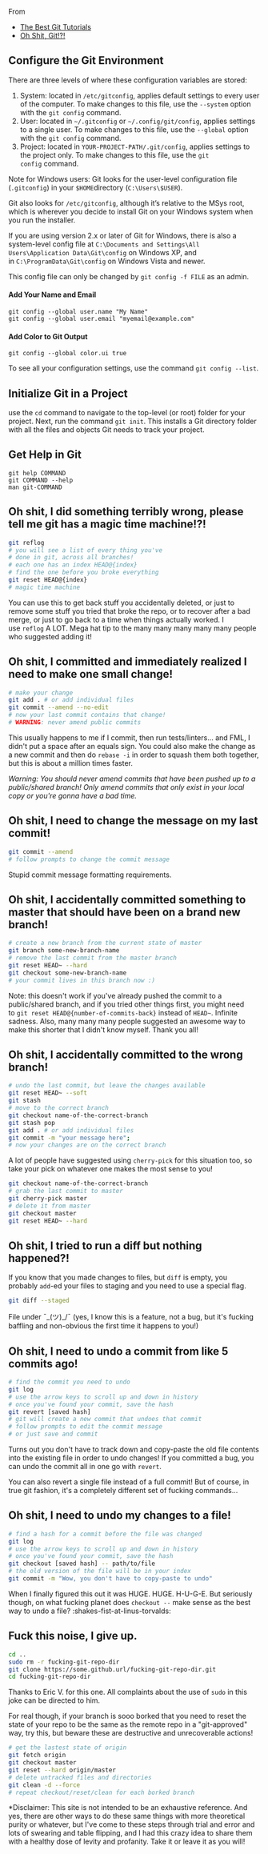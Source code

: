 
From
- [The Best Git Tutorials](https://www.freecodecamp.org/news/best-git-tutorial/)
- [Oh Shit, Git!?!](https://ohshitgit.com/)

## **Configure the Git Environment**
There are three levels of where these configuration variables are stored:

1.  System: located in `/etc/gitconfig`, applies default settings to every user of the computer. To make changes to this file, use the `--system` option with the `git config` command.
2.  User: located in `~/.gitconfig` or `~/.config/git/config`, applies settings to a single user. To make changes to this file, use the `--global` option with the `git config` command.
3.  Project: located in `YOUR-PROJECT-PATH/.git/config`, applies settings to the project only. To make changes to this file, use the `git config` command.

Note for Windows users: Git looks for the user-level configuration file (`.gitconfig`) in your `$HOME`directory (`C:\Users\$USER`).

Git also looks for `/etc/gitconfig`, although it’s relative to the MSys root, which is wherever you decide to install Git on your Windows system when you run the installer.

If you are using version 2.x or later of Git for Windows, there is also a system-level config file at `C:\Documents and Settings\All Users\Application Data\Git\config` on Windows XP, and in `C:\ProgramData\Git\config` on Windows Vista and newer.

This config file can only be changed by `git config -f FILE` as an admin.

#### **Add Your Name and Email**
```shell
git config --global user.name "My Name"
git config --global user.email "myemail@example.com"
```

#### **Add Color to Git Output**
```shell
git config --global color.ui true
```

To see all your configuration settings, use the command `git config --list`.

## **Initialize Git in a Project**

use the `cd` command to navigate to the top-level (or root) folder for your project. Next, run the command `git init`. This installs a Git directory folder with all the files and objects Git needs to track your project.

## **Get Help in Git**

```shell
git help COMMAND
git COMMAND --help
man git-COMMAND
```

## Oh shit, I did something terribly wrong, please tell me git has a magic time machine!?!

```sh
git reflog
# you will see a list of every thing you've
# done in git, across all branches!
# each one has an index HEAD@{index}
# find the one before you broke everything
git reset HEAD@{index}
# magic time machine
```

You can use this to get back stuff you accidentally deleted, or just to remove some stuff you tried that broke the repo, or to recover after a bad merge, or just to go back to a time when things actually worked. I use `reflog` A LOT. Mega hat tip to the many many many many many people who suggested adding it!

## Oh shit, I committed and immediately realized I need to make one small change!

```sh
# make your change
git add . # or add individual files
git commit --amend --no-edit
# now your last commit contains that change!
# WARNING: never amend public commits
```

This usually happens to me if I commit, then run tests/linters... and FML, I didn't put a space after an equals sign. You could also make the change as a new commit and then do `rebase -i` in order to squash them both together, but this is about a million times faster.

_Warning: You should never amend commits that have been pushed up to a public/shared branch! Only amend commits that only exist in your local copy or you're gonna have a bad time._

## Oh shit, I need to change the message on my last commit!

```sh
git commit --amend
# follow prompts to change the commit message
```

Stupid commit message formatting requirements.

## Oh shit, I accidentally committed something to master that should have been on a brand new branch!

```sh
# create a new branch from the current state of master
git branch some-new-branch-name
# remove the last commit from the master branch
git reset HEAD~ --hard
git checkout some-new-branch-name
# your commit lives in this branch now :)
```

Note: this doesn't work if you've already pushed the commit to a public/shared branch, and if you tried other things first, you might need to `git reset HEAD@{number-of-commits-back}` instead of `HEAD~`. Infinite sadness. Also, many many many people suggested an awesome way to make this shorter that I didn't know myself. Thank you all!

## Oh shit, I accidentally committed to the wrong branch!

```sh
# undo the last commit, but leave the changes available
git reset HEAD~ --soft
git stash
# move to the correct branch
git checkout name-of-the-correct-branch
git stash pop
git add . # or add individual files
git commit -m "your message here";
# now your changes are on the correct branch
```

A lot of people have suggested using `cherry-pick` for this situation too, so take your pick on whatever one makes the most sense to you!

```sh
git checkout name-of-the-correct-branch
# grab the last commit to master
git cherry-pick master
# delete it from master
git checkout master
git reset HEAD~ --hard
```

## Oh shit, I tried to run a diff but nothing happened?!

If you know that you made changes to files, but `diff` is empty, you probably `add`-ed your files to staging and you need to use a special flag.

```sh
git diff --staged
```

File under ¯\_(ツ)_/¯ (yes, I know this is a feature, not a bug, but it's fucking baffling and non-obvious the first time it happens to you!)

## Oh shit, I need to undo a commit from like 5 commits ago!

```sh
# find the commit you need to undo
git log
# use the arrow keys to scroll up and down in history
# once you've found your commit, save the hash
git revert [saved hash]
# git will create a new commit that undoes that commit
# follow prompts to edit the commit message
# or just save and commit
```

Turns out you don't have to track down and copy-paste the old file contents into the existing file in order to undo changes! If you committed a bug, you can undo the commit all in one go with `revert`.

You can also revert a single file instead of a full commit! But of course, in true git fashion, it's a completely different set of fucking commands...

## Oh shit, I need to undo my changes to a file!

```sh
# find a hash for a commit before the file was changed
git log
# use the arrow keys to scroll up and down in history
# once you've found your commit, save the hash
git checkout [saved hash] -- path/to/file
# the old version of the file will be in your index
git commit -m "Wow, you don't have to copy-paste to undo"
```

When I finally figured this out it was HUGE. HUGE. H-U-G-E. But seriously though, on what fucking planet does `checkout --` make sense as the best way to undo a file? :shakes-fist-at-linus-torvalds:

## Fuck this noise, I give up.

```sh
cd ..
sudo rm -r fucking-git-repo-dir
git clone https://some.github.url/fucking-git-repo-dir.git
cd fucking-git-repo-dir
```

Thanks to Eric V. for this one. All complaints about the use of `sudo` in this joke can be directed to him.

For real though, if your branch is sooo borked that you need to reset the state of your repo to be the same as the remote repo in a "git-approved" way, try this, but beware these are destructive and unrecoverable actions!

```sh
# get the lastest state of origin
git fetch origin
git checkout master
git reset --hard origin/master
# delete untracked files and directories
git clean -d --force
# repeat checkout/reset/clean for each borked branch
```

*Disclaimer: This site is not intended to be an exhaustive reference. And yes, there are other ways to do these same things with more theoretical purity or whatever, but I've come to these steps through trial and error and lots of swearing and table flipping, and I had this crazy idea to share them with a healthy dose of levity and profanity. Take it or leave it as you will!
